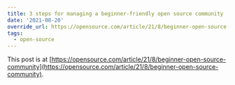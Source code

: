 ```yaml
---
title: 3 steps for managing a beginner-friendly open source community
date: '2021-08-20'
override_url: https://opensource.com/article/21/8/beginner-open-source-community
tags:
  - open-source
---
```


This post is at [https://opensource.com/article/21/8/beginner-open-source-community](https://opensource.com/article/21/8/beginner-open-source-community).